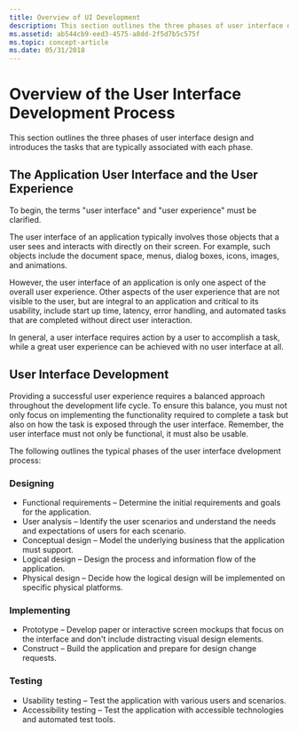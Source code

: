 ```yaml
---
title: Overview of UI Development
description: This section outlines the three phases of user interface design and introduces the tasks that are typically associated with each phase.
ms.assetid: ab544cb9-eed3-4575-a8dd-2f5d7b5c575f
ms.topic: concept-article
ms.date: 05/31/2018
---
```


# Overview of the User Interface Development Process

This section outlines the three phases of user interface design and introduces the tasks that are typically associated with each phase.

## The Application User Interface and the User Experience

To begin, the terms "user interface" and "user experience" must be clarified.

The user interface of an application typically involves those objects that a user sees and interacts with directly on their screen. For example, such objects include the document space, menus, dialog boxes, icons, images, and animations.

However, the user interface of an application is only one aspect of the overall user experience. Other aspects of the user experience that are not visible to the user, but are integral to an application and critical to its usability, include start up time, latency, error handling, and automated tasks that are completed without direct user interaction.

In general, a user interface requires action by a user to accomplish a task, while a great user experience can be achieved with no user interface at all.

## User Interface Development

Providing a successful user experience requires a balanced approach throughout the development life cycle. To ensure this balance, you must not only focus on implementing the functionality required to complete a task but also on how the task is exposed through the user interface. Remember, the user interface must not only be functional, it must also be usable.

The following outlines the typical phases of the user interface dvelopment process:

### Designing

-   Functional requirements – Determine the initial requirements and goals for the application.
-   User analysis – Identify the user scenarios and understand the needs and expectations of users for each scenario.
-   Conceptual design – Model the underlying business that the application must support.
-   Logical design – Design the process and information flow of the application.
-   Physical design – Decide how the logical design will be implemented on specific physical platforms.

### Implementing

-   Prototype – Develop paper or interactive screen mockups that focus on the interface and don't include distracting visual design elements.
-   Construct – Build the application and prepare for design change requests.

### Testing

-   Usability testing – Test the application with various users and scenarios.
-   Accessibility testing – Test the application with accessible technologies and automated test tools.

 

 




